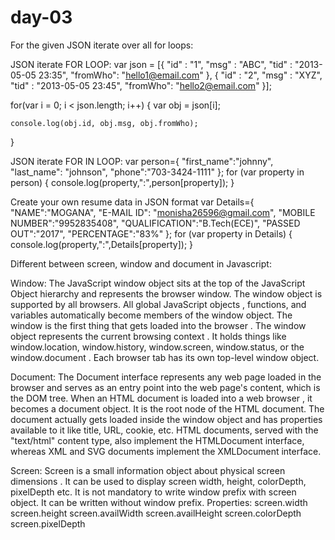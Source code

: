 # day-03
For the given JSON iterate over all for loops:

JSON iterate  FOR LOOP:
var json = [{
    "id" : "1", 
    "msg"   : "ABC",
    "tid" : "2013-05-05 23:35",
    "fromWho": "hello1@email.com"
  },
  {
    "id" : "2", 
    "msg"   : "XYZ",
    "tid" : "2013-05-05 23:45",
    "fromWho": "hello2@email.com"
  }];

  for(var i = 0; i < json.length; i++) {
    var obj = json[i];

    console.log(obj.id, obj.msg, obj.fromWho);
  }
  

JSON iterate  FOR IN LOOP:
var person={
     "first_name":"johnny",
      "last_name": "johnson",
    "phone":"703-3424-1111"
};
for (var property in person) {
      console.log(property,":",person[property]);
}


Create your own resume data in JSON format
var Details={
     "NAME":"MOGANA",
     "E-MAIL ID": "monisha26596@gmail.com",
     "MOBILE NUMBER":"9952835408", 
     "QUALIFICATION":"B.Tech(ECE)",
     "PASSED OUT":"2017",
     "PERCENTAGE":"83%"
   };
for (var property in Details) {
      console.log(property,":",Details[property]);
}


Different between screen, window and document in Javascript:

Window:
The JavaScript window object sits at the top of the JavaScript Object hierarchy and represents the browser window. The window object is supported by all browsers. All global JavaScript objects , functions, and variables automatically become members of the window object. The window is the first thing that gets loaded into the browser . The window object represents the current browsing context . It holds things like window.location, window.history, window.screen, window.status, or the window.document . Each browser tab has its own top-level window object.

Document:
The Document interface represents any web page loaded in the browser and serves as an entry point into the web page's content, which is the DOM tree. When an HTML document is loaded into a web browser , it becomes a document object. It is the root node of the HTML document. The document actually gets loaded inside the window object and has properties available to it like title, URL, cookie, etc. HTML documents, served with the "text/html" content type, also implement the HTMLDocument interface, whereas XML and SVG documents implement the XMLDocument interface.

Screen:
Screen is a small information object about physical screen dimensions . It can be used to display screen width, height, colorDepth, pixelDepth etc. It is not mandatory to write window prefix with screen object. It can be written without window prefix.
Properties:
screen.width
screen.height
screen.availWidth
screen.availHeight
screen.colorDepth
screen.pixelDepth
